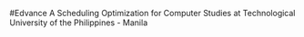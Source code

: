#Edvance  A Scheduling Optimization for Computer Studies at Technological University of the Philippines - Manila
 
 
